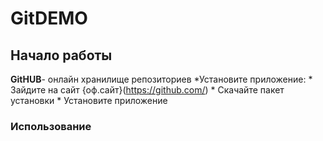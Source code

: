 # GitDEMO

## Начало работы
**GitHUB**- онлайн хранилище репозиториев
*Установите приложение:
     * Зайдите на сайт {оф.сайт}(https://github.com/)
     * Скачайте пакет установки
     * Установите приложение

### Использование
